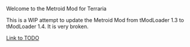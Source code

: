 Welcome to the Metroid Mod for Terraria

This is a WIP attempt to update the Metroid Mod from tModLoader 1.3 to tModLoader 1.4. It is very broken.

[Link to TODO](./TODO.txt)
